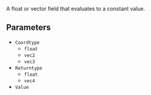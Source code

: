 A float or vector field that evaluates to a constant value.

## Parameters

* `Coordtype`
  * `float`
  * `vec2`
  * `vec3`
* `Returntype`
  * `float`
  * `vec4`
* `Value`